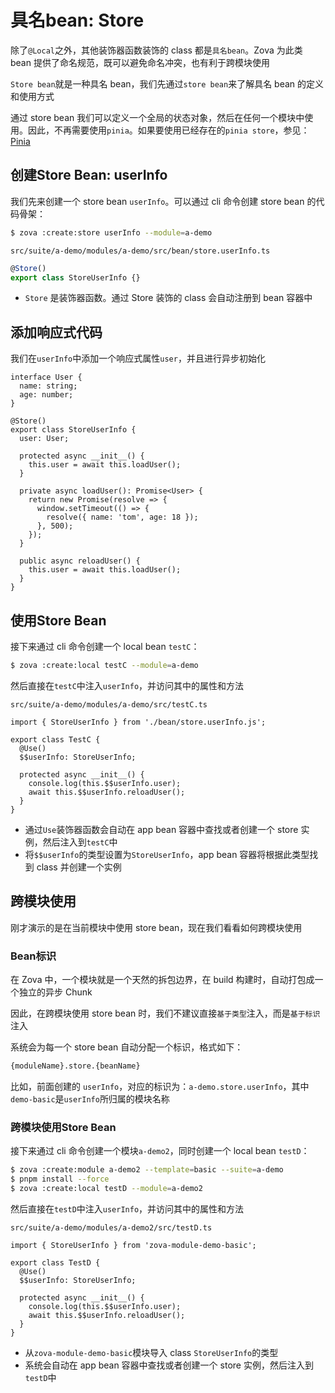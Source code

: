 # 具名bean: Store

除了`@Local`之外，其他装饰器函数装饰的 class 都是`具名bean`。Zova 为此类 bean 提供了命名规范，既可以避免命名冲突，也有利于跨模块使用

`Store bean`就是一种具名 bean，我们先通过`store bean`来了解具名 bean 的定义和使用方式

通过 store bean 我们可以定义一个全局的状态对象，然后在任何一个模块中使用。因此，不再需要使用`pinia`。如果要使用已经存在的`pinia store`，参见：[Pinia](../../vue/pinia.md)

## 创建Store Bean: userInfo

我们先来创建一个 store bean `userInfo`。可以通过 cli 命令创建 store bean 的代码骨架：

```bash
$ zova :create:store userInfo --module=a-demo
```

`src/suite/a-demo/modules/a-demo/src/bean/store.userInfo.ts`

```typescript
@Store()
export class StoreUserInfo {}
```

- `Store` 是装饰器函数。通过 Store 装饰的 class 会自动注册到 bean 容器中

## 添加响应式代码

我们在`userInfo`中添加一个响应式属性`user`，并且进行异步初始化

```typescript{1-4,8-24}
interface User {
  name: string;
  age: number;
}

@Store()
export class StoreUserInfo {
  user: User;

  protected async __init__() {
    this.user = await this.loadUser();
  }

  private async loadUser(): Promise<User> {
    return new Promise(resolve => {
      window.setTimeout(() => {
        resolve({ name: 'tom', age: 18 });
      }, 500);
    });
  }

  public async reloadUser() {
    this.user = await this.loadUser();
  }
}
```

## 使用Store Bean

接下来通过 cli 命令创建一个 local bean `testC`：

```bash
$ zova :create:local testC --module=a-demo
```

然后直接在`testC`中注入`userInfo`，并访问其中的属性和方法

`src/suite/a-demo/modules/a-demo/src/testC.ts`

```typescript{1,4-5,8-9}
import { StoreUserInfo } from './bean/store.userInfo.js';

export class TestC {
  @Use()
  $$userInfo: StoreUserInfo;

  protected async __init__() {
    console.log(this.$$userInfo.user);
    await this.$$userInfo.reloadUser();
  }
}
```

- 通过`Use`装饰器函数会自动在 app bean 容器中查找或者创建一个 store 实例，然后注入到`testC`中
- 将`$$userInfo`的类型设置为`StoreUserInfo`，app bean 容器将根据此类型找到 class 并创建一个实例

## 跨模块使用

刚才演示的是在当前模块中使用 store bean，现在我们看看如何跨模块使用

### Bean标识

在 Zova 中，一个模块就是一个天然的拆包边界，在 build 构建时，自动打包成一个独立的异步 Chunk

因此，在跨模块使用 store bean 时，我们不建议直接`基于类型`注入，而是`基于标识`注入

系统会为每一个 store bean 自动分配一个标识，格式如下：

```bash
{moduleName}.store.{beanName}
```

比如，前面创建的 `userInfo`，对应的标识为：`a-demo.store.userInfo`，其中`demo-basic`是`userInfo`所归属的模块名称

### 跨模块使用Store Bean

接下来通过 cli 命令创建一个模块`a-demo2`，同时创建一个 local bean `testD`：

```bash
$ zova :create:module a-demo2 --template=basic --suite=a-demo
$ pnpm install --force
$ zova :create:local testD --module=a-demo2
```

然后直接在`testD`中注入`userInfo`，并访问其中的属性和方法

`src/suite/a-demo/modules/a-demo2/src/testD.ts`

```typescript{1,4-5,8-9}
import { StoreUserInfo } from 'zova-module-demo-basic';

export class TestD {
  @Use()
  $$userInfo: StoreUserInfo;

  protected async __init__() {
    console.log(this.$$userInfo.user);
    await this.$$userInfo.reloadUser();
  }
}
```

- 从`zova-module-demo-basic`模块导入 class `StoreUserInfo`的类型
- 系统会自动在 app bean 容器中查找或者创建一个 store 实例，然后注入到`testD`中
